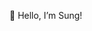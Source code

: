 👋 Hello, I’m Sung!

<!---
funkysung/funkysung is a ✨ special ✨ repository because its `README.md` (this file) appears on your GitHub profile.
You can click the Preview link to take a look at your changes.
--->
